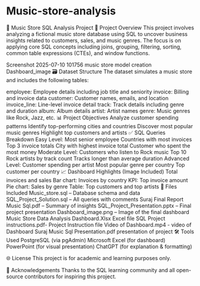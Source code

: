 # Music-store-analysis
🎵 Music Store SQL Analysis Project
📌 Project Overview
This project involves analyzing a fictional music store database using SQL to uncover business insights related to customers, sales, and music genres. The focus is on applying core SQL concepts including joins, grouping, filtering, sorting, common table expressions (CTEs), and window functions.

Screenshot 2025-07-10 101756 music store model creation Dashboard_image
🗃️ Dataset Structure
The dataset simulates a music store and includes the following tables:

employee: Employee details including job title and seniority
invoice: Billing and invoice data
customer: Customer names, emails, and location
invoice_line: Line-level invoice detail
track: Track details including genre and duration
album: Album details
artist: Artist names
genre: Music genres like Rock, Jazz, etc.
📊 Project Objectives
Analyze customer spending patterns
Identify top-performing cities and countries
Discover most popular music genres
Highlight top customers and artists
✅ SQL Queries Breakdown
Easy Level:
Most senior employee
Countries with most invoices
Top 3 invoice totals
City with highest invoice total
Customer who spent the most money
Moderate Level:
Customers who listen to Rock music
Top 10 Rock artists by track count
Tracks longer than average duration
Advanced Level:
Customer spending per artist
Most popular genre per country
Top customer per country
📈 Dashboard Highlights (Image Included)
Total invoices and sales
Bar chart: Invoices by country
KPI: Top invoice amount
Pie chart: Sales by genre
Table: Top customers and top artists
📎 Files Included
Music_store.sql – Database schema and data
SQL_Project_Solution.sql – All queries with comments
Suraj Final Report Music Sql.pdf – Summary of insights
SQL_Project_Presentation.pptx – Final project presentation
Dashboard_image.png – Image of the final dashboard
Music Store Data Analysis Dashboard.Xlsx Excel file
SQL Project instructions.pdf- Project Instruction file
Video of Dashboard.mp4 - video of Dashboard
Suraj Music Sql Presentation.pdf presentation of project
🛠️ Tools Used
PostgreSQL (via pgAdmin)
Microsoft Excel (for dashboard)
PowerPoint (for visual presentation)
ChatGPT (for explanation & formatting)


🌐 License
This project is for academic and learning purposes only.

🙌 Acknowledgements
Thanks to the SQL learning community and all open-source contributors for inspiring this project.
